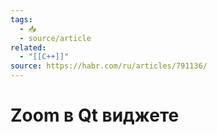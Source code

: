 ```yaml
---
tags:
  - 📥
  - source/article
related:
  - "[[C++]]"
source: https://habr.com/ru/articles/791136/
---
```

# Zoom в Qt виджете